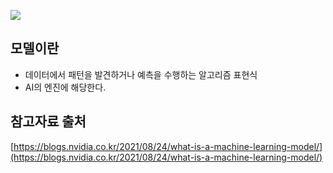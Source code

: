 ![](https://www.databricks.com/wp-content/uploads/2021/07/03-panda-min.png)

## 모델이란
- 데이터에서 패턴을 발견하거나 예측을 수행하는 알고리즘 표현식
- AI의 엔진에 해당한다.

## 참고자료 출처
[https://blogs.nvidia.co.kr/2021/08/24/what-is-a-machine-learning-model/](https://blogs.nvidia.co.kr/2021/08/24/what-is-a-machine-learning-model/)